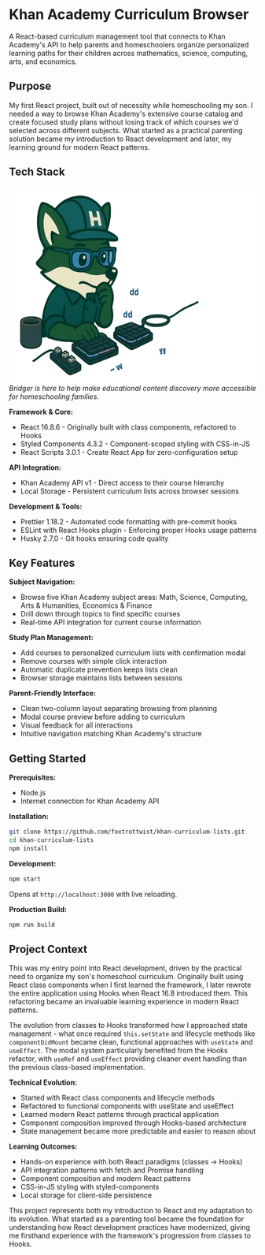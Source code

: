# Khan Academy Curriculum Browser

A React-based curriculum management tool that connects to Khan Academy's API to help parents and homeschoolers organize personalized learning paths for their children across mathematics, science, computing, arts, and economics.

## Purpose

My first React project, built out of necessity while homeschooling my son. I needed a way to browse Khan Academy's extensive course catalog and create focused study plans without losing track of which courses we'd selected across different subjects. What started as a practical parenting solution became my introduction to React development and later, my learning ground for modern React patterns.

## Tech Stack

<img src="https://raw.githubusercontent.com/foxtrottwist/foxtrottwist/main/assets/brider-codes.png" alt="Bridge Builder Fox mascot coding" width="600" height="400" align="right">

*Bridger is here to help make educational content discovery more accessible for homeschooling families.*

**Framework & Core:**
- React 16.8.6 - Originally built with class components, refactored to Hooks
- Styled Components 4.3.2 - Component-scoped styling with CSS-in-JS
- React Scripts 3.0.1 - Create React App for zero-configuration setup

**API Integration:**
- Khan Academy API v1 - Direct access to their course hierarchy
- Local Storage - Persistent curriculum lists across browser sessions

**Development & Tools:**
- Prettier 1.18.2 - Automated code formatting with pre-commit hooks
- ESLint with React Hooks plugin - Enforcing proper Hooks usage patterns
- Husky 2.7.0 - Git hooks ensuring code quality

## Key Features

**Subject Navigation:**
- Browse five Khan Academy subject areas: Math, Science, Computing, Arts & Humanities, Economics & Finance
- Drill down through topics to find specific courses
- Real-time API integration for current course information

**Study Plan Management:**
- Add courses to personalized curriculum lists with confirmation modal
- Remove courses with simple click interaction
- Automatic duplicate prevention keeps lists clean
- Browser storage maintains lists between sessions

**Parent-Friendly Interface:**
- Clean two-column layout separating browsing from planning
- Modal course preview before adding to curriculum
- Visual feedback for all interactions
- Intuitive navigation matching Khan Academy's structure

## Getting Started

**Prerequisites:**
- Node.js 
- Internet connection for Khan Academy API

**Installation:**
```bash
git clone https://github.com/foxtrottwist/khan-curriculum-lists.git
cd khan-curriculum-lists
npm install
```

**Development:**
```bash
npm start
```
Opens at `http://localhost:3000` with live reloading.

**Production Build:**
```bash
npm run build
```

## Project Context

This was my entry point into React development, driven by the practical need to organize my son's homeschool curriculum. Originally built using React class components when I first learned the framework, I later rewrote the entire application using Hooks when React 16.8 introduced them. This refactoring became an invaluable learning experience in modern React patterns.

The evolution from classes to Hooks transformed how I approached state management - what once required `this.setState` and lifecycle methods like `componentDidMount` became clean, functional approaches with `useState` and `useEffect`. The modal system particularly benefited from the Hooks refactor, with `useRef` and `useEffect` providing cleaner event handling than the previous class-based implementation.

**Technical Evolution:**
- Started with React class components and lifecycle methods
- Refactored to functional components with useState and useEffect
- Learned modern React patterns through practical application
- Component composition improved through Hooks-based architecture
- State management became more predictable and easier to reason about

**Learning Outcomes:**
- Hands-on experience with both React paradigms (classes → Hooks)
- API integration patterns with fetch and Promise handling
- Component composition and modern React patterns
- CSS-in-JS styling with styled-components
- Local storage for client-side persistence

This project represents both my introduction to React and my adaptation to its evolution. What started as a parenting tool became the foundation for understanding how React development practices have modernized, giving me firsthand experience with the framework's progression from classes to Hooks.